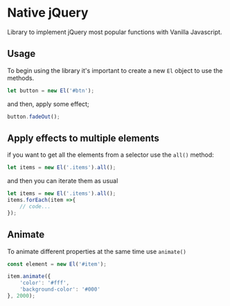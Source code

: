 # Native jQuery

Library to implement jQuery most popular functions with Vanilla Javascript.

## Usage

To begin using the library it's important to create a new ```El``` object to use the methods.

```javascript
let button = new El('#btn');
```

and then, apply some effect;
```javascript
button.fadeOut();
```

## Apply effects to multiple elements

if you want to get all the elements from a selector use the ```all()``` method:

```javascript
let items = new El('.items').all();
```
and then you can iterate them as usual

```javascript
let items = new El('.items').all();
items.forEach(item =>{
    // code...
});
```

## Animate
To animate different properties at the same time use ```animate()``` 

```javascript
const element = new El('#item');

item.animate({
    'color': '#fff',
    'background-color': '#000'
}, 2000);
```
